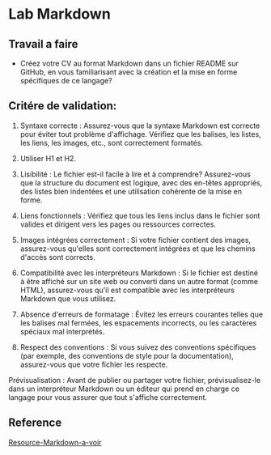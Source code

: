 # Lab Markdown

## Travail a faire

-  Créez votre CV au format Markdown dans un fichier README sur GitHub, en vous familiarisant avec la création et la mise en forme spécifiques de ce langage?
  
## Critére de validation:
1. Syntaxe correcte : Assurez-vous que la syntaxe Markdown est correcte pour éviter tout problème d'affichage. Vérifiez que les balises, les listes, les liens, les images, etc., sont correctement formatés.
2. Utiliser H1 et H2.

3. Lisibilité : Le fichier est-il facile à lire et à comprendre? Assurez-vous que la structure du document est logique, avec des en-têtes appropriés, des listes bien indentées et une utilisation cohérente de la mise en forme.

4. Liens fonctionnels : Vérifiez que tous les liens inclus dans le fichier sont valides et dirigent vers les pages ou ressources correctes.

5. Images intégrées correctement : Si votre fichier contient des images, assurez-vous qu'elles sont correctement intégrées et que les chemins d'accès sont corrects.

6. Compatibilité avec les interpréteurs Markdown : Si le fichier est destiné à être affiché sur un site web ou converti dans un autre format (comme HTML), assurez-vous qu'il est compatible avec les interpréteurs Markdown que vous utilisez.

7. Absence d'erreurs de formatage : Évitez les erreurs courantes telles que les balises mal fermées, les espacements incorrects, ou les caractères spéciaux mal interprétés.

8. Respect des conventions : Si vous suivez des conventions spécifiques (par exemple, des conventions de style pour la documentation), assurez-vous que votre fichier les respecte.

Prévisualisation : Avant de publier ou partager votre fichier, prévisualisez-le dans un interpréteur Markdown ou un éditeur qui prend en charge ce langage pour vous assurer que tout s'affiche correctement.
## Reference 

[Resource-Markdown-a-voir](https://docs.github.com/fr/get-started/writing-on-github/getting-started-with-writing-and-formatting-on-github/basic-writing-and-formatting-syntax)
